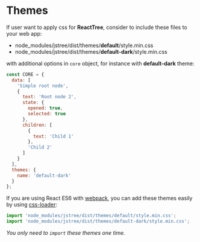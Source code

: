 # Themes

If user want to apply css for **ReactTree**, consider to include these files to your web app:

* node_modules/jstree/dist/themes/**default**/style.min.css
* node_modules/jstree/dist/themes/**default-dark**/style.min.css

with additional options in `core` object, for instance with **default-dark** theme:

```js
const CORE = {
  data: [
    'Simple root node',
    {
      text: 'Root node 2',
      state: {
        opened: true,
        selected: true
      },
      children: [
        {
          text: 'Child 1'
        },
        'Child 2'
      ]
    }
  ],
  themes: {
    name: 'default-dark'
  }
};
```

If you are using React ES6 with [webpack](https://github.com/webpack/webpack),
you can add these themes easily by using [css-loader](https://github.com/webpack/css-loader):

```js
import 'node_modules/jstree/dist/themes/default/style.min.css';
import 'node_modules/jstree/dist/themes/default-dark/style.min.css';
```

*You only need to `import` these themes one time.*
